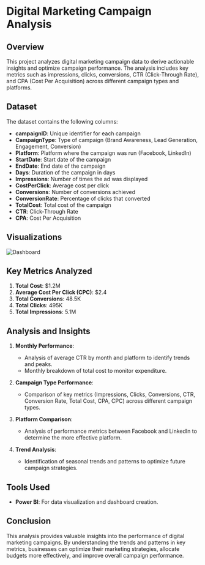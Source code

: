 # Digital Marketing Campaign Analysis

## Overview
This project analyzes digital marketing campaign data to derive actionable insights and optimize campaign performance. The analysis includes key metrics such as impressions, clicks, conversions, CTR (Click-Through Rate), and CPA (Cost Per Acquisition) across different campaign types and platforms.

## Dataset
The dataset contains the following columns:
- **campaignID**: Unique identifier for each campaign
- **CampaignType**: Type of campaign (Brand Awareness, Lead Generation, Engagement, Conversion)
- **Platform**: Platform where the campaign was run (Facebook, LinkedIn)
- **StartDate**: Start date of the campaign
- **EndDate**: End date of the campaign
- **Days**: Duration of the campaign in days
- **Impressions**: Number of times the ad was displayed
- **CostPerClick**: Average cost per click
- **Conversions**: Number of conversions achieved
- **ConversionRate**: Percentage of clicks that converted
- **TotalCost**: Total cost of the campaign
- **CTR**: Click-Through Rate
- **CPA**: Cost Per Acquisition

## Visualizations
![Dashboard]()

## Key Metrics Analyzed
1. **Total Cost**: $1.2M
2. **Average Cost Per Click (CPC)**: $2.4
3. **Total Conversions**: 48.5K
4. **Total Clicks**: 495K
5. **Total Impressions**: 5.1M

## Analysis and Insights
1. **Monthly Performance**:
    - Analysis of average CTR by month and platform to identify trends and peaks.
    - Monthly breakdown of total cost to monitor expenditure.

2. **Campaign Type Performance**:
    - Comparison of key metrics (Impressions, Clicks, Conversions, CTR, Conversion Rate, Total Cost, CPA, CPC) across different campaign types.

3. **Platform Comparison**:
    - Analysis of performance metrics between Facebook and LinkedIn to determine the more effective platform.

4. **Trend Analysis**:
    - Identification of seasonal trends and patterns to optimize future campaign strategies.

## Tools Used
- **Power BI**: For data visualization and dashboard creation.

## Conclusion
This analysis provides valuable insights into the performance of digital marketing campaigns. By understanding the trends and patterns in key metrics, businesses can optimize their marketing strategies, allocate budgets more effectively, and improve overall campaign performance.
